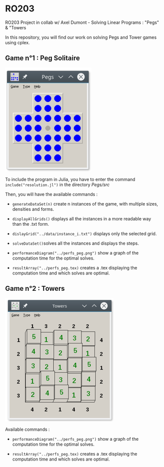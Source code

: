 # RO203

RO203 Project in collab w/ Axel Dumont - Solving Linear Programs : "Pegs" & "Towers

In this repository, you will find our work on solving Pegs and Tower games using cplex.

## Game n°1 : Peg Solitaire

 !["Pegs Board"](/images/Pegs.png)

To include the program in Julia, you have to enter the command `include("resolution.jl")` in the directory _Pegs/src_

Then, you will have the available commands :

- `generateDataSet(n)` create n instances of the game, with multiple sizes, densities and forms.

- `displayAllGrids()` displays all the instances in a more readable way than the .txt form.

- `dislayGrid("../data/instance_i.txt")` displays only the selected grid.

- `solveDataSet()`solves all the instances and displays the steps.

- `performanceDiagram("../perfs_peg.png")` show a graph of the computation time for the optimal solves.

- `resultArray("../perfs_peg.tex)` creates a .tex displaying the computation time and which solves are optimal.

## Game n°2 : Towers

!["Towers Board"](/images/Towers.png)

Available commands :

- `performanceDiagram("../perfs_peg.png")` show a graph of the computation time for the optimal solves.

- `resultArray("../perfs_peg.tex)` creates a .tex displaying the computation time and which solves are optimal.
